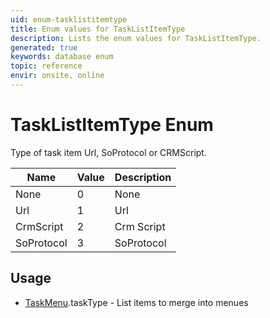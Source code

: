 ```yaml
---
uid: enum-tasklistitemtype
title: Enum values for TaskListItemType
description: Lists the enum values for TaskListItemType.
generated: true
keywords: database enum
topic: reference
envir: onsite, online
---
```


# TaskListItemType Enum

Type of task item Url, SoProtocol or CRMScript.

| Name | Value | Description |
|------|-------|-------------|
|None|0|None|
|Url|1|Url|
|CrmScript|2|Crm Script|
|SoProtocol|3|SoProtocol|

## Usage

* [TaskMenu](../taskmenu.md).taskType - List items to merge into menues
